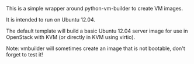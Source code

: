 This is a simple wrapper around python-vm-builder to create VM images.

It is intended to run on Ubuntu 12.04.

The default template will build a basic Ubuntu 12.04 server image for use in OpenStack with KVM (or directly in KVM using virtio).

Note: vmbuilder will sometimes create an image that is not bootable, don't forget to test it!

